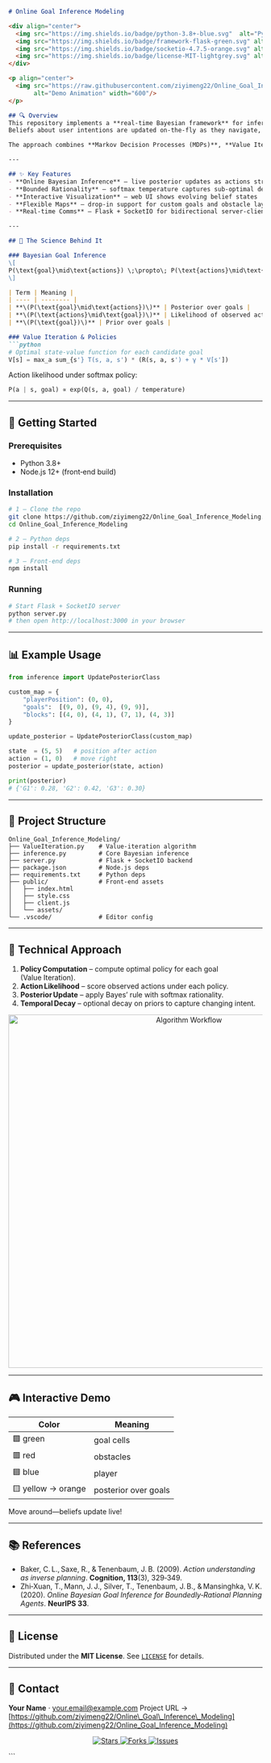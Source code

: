 

````markdown
# Online Goal Inference Modeling

<div align="center">
  <img src="https://img.shields.io/badge/python-3.8+-blue.svg"  alt="Python Version"/>
  <img src="https://img.shields.io/badge/framework-flask-green.svg" alt="Framework"/>
  <img src="https://img.shields.io/badge/socketio-4.7.5-orange.svg" alt="SocketIO Version"/>
  <img src="https://img.shields.io/badge/license-MIT-lightgrey.svg" alt="License"/>
</div>

<p align="center">
  <img src="https://raw.githubusercontent.com/ziyimeng22/Online_Goal_Inference_Modeling/main/public/assets/demo.gif"
       alt="Demo Animation" width="600"/>
</p>

## 🔍 Overview
This repository implements a **real‑time Bayesian framework** for inferring human goals from observed actions in interactive environments.  
Beliefs about user intentions are updated on‑the‑fly as they navigate, demonstrating how AI can reason about human behavior in real time.

The approach combines **Markov Decision Processes (MDPs)**, **Value Iteration**, and **Bayesian inference** to model human decision‑making—even when that behavior is boundedly rational.

---

## ✨ Key Features
- **Online Bayesian Inference** – live posterior updates as actions stream in  
- **Bounded Rationality** – softmax temperature captures sub‑optimal decisions  
- **Interactive Visualization** – web UI shows evolving belief states  
- **Flexible Maps** – drop‑in support for custom goals and obstacle layouts  
- **Real‑time Comms** – Flask + SocketIO for bidirectional server‑client updates  

---

## 🧠 The Science Behind It

### Bayesian Goal Inference
\[
P(\text{goal}\mid\text{actions}) \;\propto\; P(\text{actions}\mid\text{goal}) \times P(\text{goal})
\]

| Term | Meaning |
| ---- | -------- |
| **\(P(\text{goal}\mid\text{actions})\)** | Posterior over goals |
| **\(P(\text{actions}\mid\text{goal})\)** | Likelihood of observed actions given a goal |
| **\(P(\text{goal})\)** | Prior over goals |

### Value Iteration & Policies
```python
# Optimal state‑value function for each candidate goal
V[s] = max_a sum_{s'} T(s, a, s') * (R(s, a, s') + γ * V[s'])
````

Action likelihood under softmax policy:

```python
P(a | s, goal) ∝ exp(Q(s, a, goal) / temperature)
```

---

## 🚀 Getting Started

### Prerequisites

* Python 3.8+
* Node.js 12+ (front‑end build)

### Installation

```bash
# 1 – Clone the repo
git clone https://github.com/ziyimeng22/Online_Goal_Inference_Modeling.git
cd Online_Goal_Inference_Modeling

# 2 – Python deps
pip install -r requirements.txt

# 3 – Front‑end deps
npm install
```

### Running

```bash
# Start Flask + SocketIO server
python server.py
# then open http://localhost:3000 in your browser
```

---

## 📊 Example Usage

```python
from inference import UpdatePosteriorClass

custom_map = {
    "playerPosition": (0, 0),
    "goals":  [(9, 0), (9, 4), (9, 9)],
    "blocks": [(4, 0), (4, 1), (7, 1), (4, 3)]
}

update_posterior = UpdatePosteriorClass(custom_map)

state  = (5, 5)   # position after action
action = (1, 0)   # move right
posterior = update_posterior(state, action)

print(posterior)
# {'G1': 0.28, 'G2': 0.42, 'G3': 0.30}
```

---

## 📂 Project Structure

```
Online_Goal_Inference_Modeling/
├── ValueIteration.py    # Value‑iteration algorithm
├── inference.py         # Core Bayesian inference
├── server.py            # Flask + SocketIO backend
├── package.json         # Node.js deps
├── requirements.txt     # Python deps
├── public/              # Front‑end assets
│   ├── index.html
│   ├── style.css
│   ├── client.js
│   └── assets/
└── .vscode/             # Editor config
```

---

## 🔬 Technical Approach

1. **Policy Computation** – compute optimal policy for each goal (Value Iteration).
2. **Action Likelihood** – score observed actions under each policy.
3. **Posterior Update** – apply Bayes’ rule with softmax rationality.
4. **Temporal Decay** – optional decay on priors to capture changing intent.

<p align="center">
  <img src="https://raw.githubusercontent.com/ziyimeng22/Online_Goal_Inference_Modeling/main/public/assets/algorithm_flow.png"
       alt="Algorithm Workflow" width="700"/>
</p>

---

## 🎮 Interactive Demo

| Color              | Meaning              |
| ------------------ | -------------------- |
| 🟩 green           | goal cells           |
| 🟥 red             | obstacles            |
| 🟦 blue            | player               |
| 🟨 yellow → orange | posterior over goals |

Move around—beliefs update live!

---

## 📚 References

* Baker, C. L., Saxe, R., & Tenenbaum, J. B. (2009). *Action understanding as inverse planning*. **Cognition, 113**(3), 329‑349.
* Zhi‑Xuan, T., Mann, J. J., Silver, T., Tenenbaum, J. B., & Mansinghka, V. K. (2020). *Online Bayesian Goal Inference for Boundedly‑Rational Planning Agents*. **NeurIPS 33**.

---

## 📄 License

Distributed under the **MIT License**.
See [`LICENSE`](LICENSE) for details.

---

## 📧 Contact

**Your Name** · [your.email@example.com](mailto:your.email@example.com)
Project URL → [https://github.com/ziyimeng22/Online\_Goal\_Inference\_Modeling](https://github.com/ziyimeng22/Online_Goal_Inference_Modeling)

<p align="center">
  <a href="https://github.com/ziyimeng22/Online_Goal_Inference_Modeling/stargazers">
    <img src="https://img.shields.io/github/stars/ziyimeng22/Online_Goal_Inference_Modeling?style=social"
         alt="Stars"/>
  </a>
  <a href="https://github.com/ziyimeng22/Online_Goal_Inference_Modeling/network/members">
    <img src="https://img.shields.io/github/forks/ziyimeng22/Online_Goal_Inference_Modeling?style=social"
         alt="Forks"/>
  </a>
  <a href="https://github.com/ziyimeng22/Online_Goal_Inference_Modeling/issues">
    <img src="https://img.shields.io/github/issues/ziyimeng22/Online_Goal_Inference_Modeling?style=social"
         alt="Issues"/>
  </a>
</p>
```
